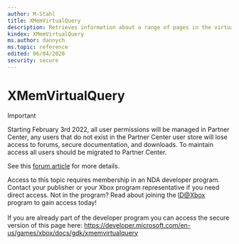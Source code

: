 ```yaml
---
author: M-Stahl
title: XMemVirtualQuery
description: Retrieves information about a range of pages in the virtual address space of the calling process.
kindex: XMemVirtualQuery
ms.author: dannych
ms.topic: reference
edited: 06/04/2020
security: secure
---
```


# XMemVirtualQuery
> [!IMPORTANT]
> Starting February 3rd 2022, all user permissions will be managed in Partner Center, any users that do not exist in the Partner Center user store will lose access to forums, secure documentation, and downloads. To maintain access all users should be migrated to Partner Center. <p></p>See this <a href="https://forums.xboxlive.com/articles/132187/breaking-change-user-access-for-forums-secure-docu.html">forum article</a> for more details.  

 Access to this topic requires membership in an NDA developer program. Contact your publisher or your Xbox program representative if you need direct access. Not in the program? Read about joining the <a href="https://www.xbox.com/Developers/id">ID@Xbox</a> program to gain access today!  <br/><br/>If you are already part of the developer program you can access the secure version of this page here: <a target="_blank" href="https://developer.microsoft.com/en-us/games/xbox/docs/gdk/xmemvirtualquery">https://developer.microsoft.com/en-us/games/xbox/docs/gdk/xmemvirtualquery</a>